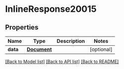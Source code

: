 # InlineResponse20015

## Properties
Name | Type | Description | Notes
------------ | ------------- | ------------- | -------------
**data** | [**Document**](Document.md) |  | [optional] 

[[Back to Model list]](../README.md#documentation-for-models) [[Back to API list]](../README.md#documentation-for-api-endpoints) [[Back to README]](../README.md)

